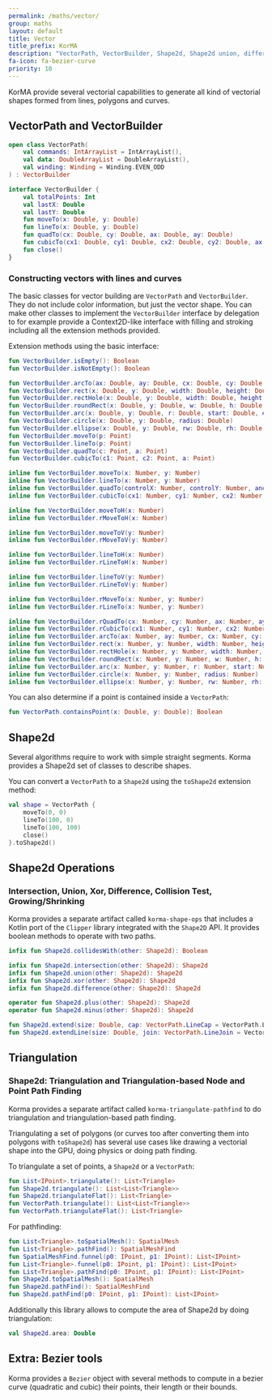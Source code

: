 ```yaml
---
permalink: /maths/vector/
group: maths
layout: default
title: Vector
title_prefix: KorMA
description: "VectorPath, VectorBuilder, Shape2d, Shape2d union, difference, Triangulation, Vector Collision, Bezier..."
fa-icon: fa-bezier-curve
priority: 10
---
```


KorMA provide several vectorial capabilities to generate all kind of vectorial shapes formed from lines, polygons and curves.

## VectorPath and VectorBuilder 

```kotlin
open class VectorPath(
    val commands: IntArrayList = IntArrayList(),
    val data: DoubleArrayList = DoubleArrayList(),
    val winding: Winding = Winding.EVEN_ODD
) : VectorBuilder

interface VectorBuilder {
    val totalPoints: Int
    val lastX: Double
    val lastY: Double
    fun moveTo(x: Double, y: Double)
    fun lineTo(x: Double, y: Double)
    fun quadTo(cx: Double, cy: Double, ax: Double, ay: Double)
    fun cubicTo(cx1: Double, cy1: Double, cx2: Double, cy2: Double, ax: Double, ay: Double)
    fun close()
}
```

### Constructing vectors with lines and curves

The basic classes for vector building are `VectorPath` and `VectorBuilder`.
They do not include color information, but just the vector shape.
You can make other classes to implement the `VectorBuilder` interface by delegation to for example provide a Context2D-like interface with filling and stroking including all the extension methods provided.

Extension methods using the basic interface:

```kotlin
fun VectorBuilder.isEmpty(): Boolean
fun VectorBuilder.isNotEmpty(): Boolean

fun VectorBuilder.arcTo(ax: Double, ay: Double, cx: Double, cy: Double, r: Double)
fun VectorBuilder.rect(x: Double, y: Double, width: Double, height: Double)
fun VectorBuilder.rectHole(x: Double, y: Double, width: Double, height: Double)
fun VectorBuilder.roundRect(x: Double, y: Double, w: Double, h: Double, rx: Double, ry: Double = rx)
fun VectorBuilder.arc(x: Double, y: Double, r: Double, start: Double, end: Double)
fun VectorBuilder.circle(x: Double, y: Double, radius: Double)
fun VectorBuilder.ellipse(x: Double, y: Double, rw: Double, rh: Double)
fun VectorBuilder.moveTo(p: Point)
fun VectorBuilder.lineTo(p: Point)
fun VectorBuilder.quadTo(c: Point, a: Point)
fun VectorBuilder.cubicTo(c1: Point, c2: Point, a: Point)

inline fun VectorBuilder.moveTo(x: Number, y: Number)
inline fun VectorBuilder.lineTo(x: Number, y: Number)
inline fun VectorBuilder.quadTo(controlX: Number, controlY: Number, anchorX: Number, anchorY: Number)
inline fun VectorBuilder.cubicTo(cx1: Number, cy1: Number, cx2: Number, cy2: Number, ax: Number, ay: Number)

inline fun VectorBuilder.moveToH(x: Number)
inline fun VectorBuilder.rMoveToH(x: Number)

inline fun VectorBuilder.moveToV(y: Number)
inline fun VectorBuilder.rMoveToV(y: Number)

inline fun VectorBuilder.lineToH(x: Number)
inline fun VectorBuilder.rLineToH(x: Number)

inline fun VectorBuilder.lineToV(y: Number)
inline fun VectorBuilder.rLineToV(y: Number)

inline fun VectorBuilder.rMoveTo(x: Number, y: Number)
inline fun VectorBuilder.rLineTo(x: Number, y: Number)

inline fun VectorBuilder.rQuadTo(cx: Number, cy: Number, ax: Number, ay: Number)
inline fun VectorBuilder.rCubicTo(cx1: Number, cy1: Number, cx2: Number, cy2: Number, ax: Number, ay: Number)
inline fun VectorBuilder.arcTo(ax: Number, ay: Number, cx: Number, cy: Number, r: Number)
inline fun VectorBuilder.rect(x: Number, y: Number, width: Number, height: Number)
inline fun VectorBuilder.rectHole(x: Number, y: Number, width: Number, height: Number)
inline fun VectorBuilder.roundRect(x: Number, y: Number, w: Number, h: Number, rx: Number, ry: Number = rx)
inline fun VectorBuilder.arc(x: Number, y: Number, r: Number, start: Number, end: Number)
inline fun VectorBuilder.circle(x: Number, y: Number, radius: Number)
inline fun VectorBuilder.ellipse(x: Number, y: Number, rw: Number, rh: Number)
```

You can also determine if a point is contained inside a `VectorPath`:

```kotlin
fun VectorPath.containsPoint(x: Double, y: Double): Boolean
```

## Shape2d

Several algorithms require to work with simple straight segments.
Korma provides a Shape2d set of classes to describe shapes.

You can convert a `VectorPath` to a `Shape2d` using the `toShape2d` extension method:

```kotlin
val shape = VectorPath {
    moveTo(0, 0)
    lineTo(100, 0)
    lineTo(100, 100)
    close()
}.toShape2d()
```

## Shape2d Operations

### Intersection, Union, Xor, Difference, Collision Test, Growing/Shrinking

Korma provides a separate artifact called `korma-shape-ops` that includes a Kotlin port of the `Clipper` library integrated with the `Shape2D` API.
It provides boolean methods to operate with two paths.

```kotlin
infix fun Shape2d.collidesWith(other: Shape2d): Boolean

infix fun Shape2d.intersection(other: Shape2d): Shape2d
infix fun Shape2d.union(other: Shape2d): Shape2d
infix fun Shape2d.xor(other: Shape2d): Shape2d
infix fun Shape2d.difference(other: Shape2d): Shape2d

operator fun Shape2d.plus(other: Shape2d): Shape2d
operator fun Shape2d.minus(other: Shape2d): Shape2d

fun Shape2d.extend(size: Double, cap: VectorPath.LineCap = VectorPath.LineCap.ROUND): Shape2d
fun Shape2d.extendLine(size: Double, join: VectorPath.LineJoin = VectorPath.LineJoin.SQUARE, cap: VectorPath.LineCap = VectorPath.LineCap.SQUARE): Shape2d 
```

## Triangulation

### Shape2d: Triangulation and Triangulation-based Node and Point Path Finding

Korma provides a separate artifact called `korma-triangulate-pathfind` to do triangulation and triangulation-based path finding.

Triangulating a set of polygons (or curves too after converting them into polygons with `toShape2d`) has several use cases like drawing a vectorial shape into the GPU, doing physics or doing path finding.

To triangulate a set of points, a `Shape2d` or a `VectorPath`:

```kotlin
fun List<IPoint>.triangulate(): List<Triangle>
fun Shape2d.triangulate(): List<List<Triangle>>
fun Shape2d.triangulateFlat(): List<Triangle>
fun VectorPath.triangulate(): List<List<Triangle>>
fun VectorPath.triangulateFlat(): List<Triangle>

```

For pathfinding:

```kotlin
fun List<Triangle>.toSpatialMesh(): SpatialMesh
fun List<Triangle>.pathFind(): SpatialMeshFind
fun SpatialMeshFind.funnel(p0: IPoint, p1: IPoint): List<IPoint>
fun List<Triangle>.funnel(p0: IPoint, p1: IPoint): List<IPoint>
fun List<Triangle>.pathFind(p0: IPoint, p1: IPoint): List<IPoint>
fun Shape2d.toSpatialMesh(): SpatialMesh
fun Shape2d.pathFind(): SpatialMeshFind
fun Shape2d.pathFind(p0: IPoint, p1: IPoint): List<IPoint>
```

Additionally this library allows to compute the area of Shape2d by doing triangulation:

```kotlin
val Shape2d.area: Double
```

## Extra: Bezier tools

Korma provides a `Bezier` object with several methods to compute in a bezier curve (quadratic and cubic) their points, their length or their bounds.

